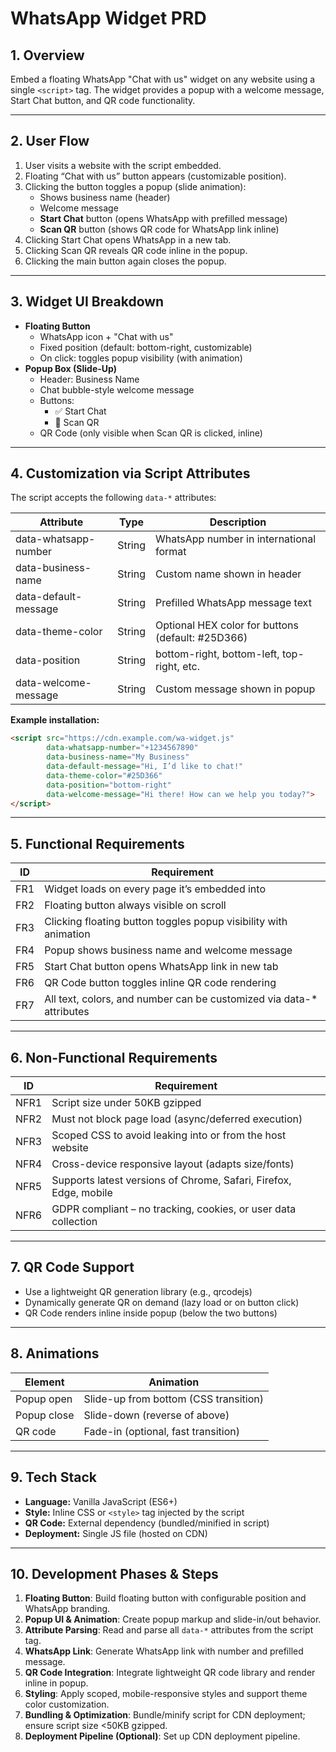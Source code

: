 # WhatsApp Widget PRD

## 1. Overview
Embed a floating WhatsApp "Chat with us" widget on any website using a single `<script>` tag. The widget provides a popup with a welcome message, Start Chat button, and QR code functionality.

---

## 2. User Flow
1. User visits a website with the script embedded.
2. Floating “Chat with us” button appears (customizable position).
3. Clicking the button toggles a popup (slide animation):
    - Shows business name (header)
    - Welcome message
    - **Start Chat** button (opens WhatsApp with prefilled message)
    - **Scan QR** button (shows QR code for WhatsApp link inline)
4. Clicking Start Chat opens WhatsApp in a new tab.
5. Clicking Scan QR reveals QR code inline in the popup.
6. Clicking the main button again closes the popup.

---

## 3. Widget UI Breakdown
- **Floating Button**
  - WhatsApp icon + "Chat with us"
  - Fixed position (default: bottom-right, customizable)
  - On click: toggles popup visibility (with animation)
- **Popup Box (Slide-Up)**
  - Header: Business Name
  - Chat bubble-style welcome message
  - Buttons:
    - ✅ Start Chat
    - 📱 Scan QR
  - QR Code (only visible when Scan QR is clicked, inline)

---

## 4. Customization via Script Attributes
The script accepts the following `data-*` attributes:

| Attribute               | Type   | Description                                 |
|------------------------ |--------|---------------------------------------------|
| data-whatsapp-number    | String | WhatsApp number in international format     |
| data-business-name      | String | Custom name shown in header                 |
| data-default-message    | String | Prefilled WhatsApp message text             |
| data-theme-color        | String | Optional HEX color for buttons (default: #25D366) |
| data-position           | String | bottom-right, bottom-left, top-right, etc.  |
| data-welcome-message    | String | Custom message shown in popup               |

**Example installation:**
```html
<script src="https://cdn.example.com/wa-widget.js"
        data-whatsapp-number="+1234567890"
        data-business-name="My Business"
        data-default-message="Hi, I’d like to chat!"
        data-theme-color="#25D366"
        data-position="bottom-right"
        data-welcome-message="Hi there! How can we help you today?">
</script>
```

---

## 5. Functional Requirements
| ID   | Requirement                                                        |
|------|--------------------------------------------------------------------|
| FR1  | Widget loads on every page it’s embedded into                      |
| FR2  | Floating button always visible on scroll                           |
| FR3  | Clicking floating button toggles popup visibility with animation   |
| FR4  | Popup shows business name and welcome message                      |
| FR5  | Start Chat button opens WhatsApp link in new tab                   |
| FR6  | QR Code button toggles inline QR code rendering                    |
| FR7  | All text, colors, and number can be customized via data-* attributes |

---

## 6. Non-Functional Requirements
| ID    | Requirement                                                      |
|-------|------------------------------------------------------------------|
| NFR1  | Script size under 50KB gzipped                                  |
| NFR2  | Must not block page load (async/deferred execution)              |
| NFR3  | Scoped CSS to avoid leaking into or from the host website        |
| NFR4  | Cross-device responsive layout (adapts size/fonts)               |
| NFR5  | Supports latest versions of Chrome, Safari, Firefox, Edge, mobile|
| NFR6  | GDPR compliant – no tracking, cookies, or user data collection   |

---

## 7. QR Code Support
- Use a lightweight QR generation library (e.g., qrcodejs)
- Dynamically generate QR on demand (lazy load or on button click)
- QR Code renders inline inside popup (below the two buttons)

---

## 8. Animations
| Element      | Animation                                 |
|--------------|-------------------------------------------|
| Popup open   | Slide-up from bottom (CSS transition)     |
| Popup close  | Slide-down (reverse of above)             |
| QR code      | Fade-in (optional, fast transition)       |

---

## 9. Tech Stack
- **Language:** Vanilla JavaScript (ES6+)
- **Style:** Inline CSS or `<style>` tag injected by the script
- **QR Code:** External dependency (bundled/minified in script)
- **Deployment:** Single JS file (hosted on CDN)

---

## 10. Development Phases & Steps
1. **Floating Button**: Build floating button with configurable position and WhatsApp branding.
2. **Popup UI & Animation**: Create popup markup and slide-in/out behavior.
3. **Attribute Parsing**: Read and parse all `data-*` attributes from the script tag.
4. **WhatsApp Link**: Generate WhatsApp link with number and prefilled message.
5. **QR Code Integration**: Integrate lightweight QR code library and render inline in popup.
6. **Styling**: Apply scoped, mobile-responsive styles and support theme color customization.
7. **Bundling & Optimization**: Bundle/minify script for CDN deployment; ensure script size <50KB gzipped.
8. **Deployment Pipeline (Optional)**: Set up CDN deployment pipeline.